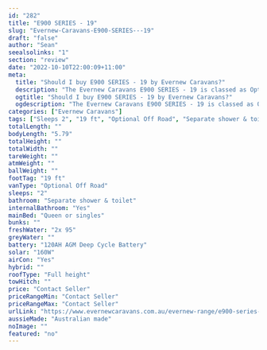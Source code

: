 ```yaml
---
id: "282"
title: "E900 SERIES - 19"
slug: "Evernew-Caravans-E900-SERIES---19"
draft: "false"
author: "Sean"
seealsolinks: "1"
section: "review"
date: "2022-10-10T22:00:09+11:00"
meta:
  title: "Should I buy E900 SERIES - 19 by Evernew Caravans?"
  description: "The Evernew Caravans E900 SERIES - 19 is classed as Optional Off Road, and sleeps 2 people. It is Australian made and comes in at 19 ft. It generally has Separate shower & toilet."
  ogtitle: "Should I buy E900 SERIES - 19 by Evernew Caravans?"
  ogdescription: "The Evernew Caravans E900 SERIES - 19 is classed as Optional Off Road, and sleeps 2 people. It is Australian made and comes in at 19 ft. It generally has Separate shower & toilet."
categories: ["Evernew Caravans"]
tags: ["Sleeps 2", "19 ft", "Optional Off Road", "Separate shower & toilet", "Full height", "Price Unknown", "Australian made"]
totalLength: ""
bodyLength: "5.79"
totalHeight: ""
totalWidth: ""
tareWeight: ""
atmWeight: ""
ballWeight: ""
footTag: "19 ft"
vanType: "Optional Off Road"
sleeps: "2"
bathroom: "Separate shower & toilet"
internalBathroom: "Yes"
mainBed: "Queen or singles"
bunks: ""
freshWater: "2x 95"
greyWater: ""
battery: "120AH AGM Deep Cycle Battery"
solar: "160W"
airCon: "Yes"
hybrid: ""
roofType: "Full height"
towHitch: ""
price: "Contact Seller"
priceRangeMin: "Contact Seller"
priceRangeMax: "Contact Seller"
urlLink: "https://www.evernewcaravans.com.au/evernew-range/e900-series-19"
aussieMade: "Australian made"
noImage: ""
featured: "no"
---
```

